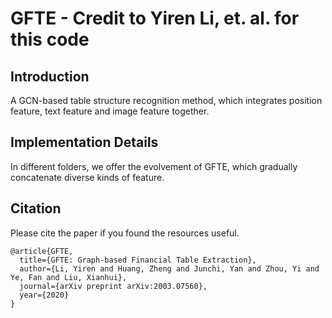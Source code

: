 # GFTE - Credit to Yiren Li, et. al. for this code
## Introduction
A GCN-based table structure recognition method, which integrates position feature, text feature and image feature together.
## Implementation Details
In different folders, we offer the evolvement of GFTE, which gradually concatenate diverse kinds of feature.
## Citation
Please cite the paper if you found the resources useful.

```
@article{GFTE,
  title={GFTE: Graph-based Financial Table Extraction},
  author={Li, Yiren and Huang, Zheng and Junchi, Yan and Zhou, Yi and Ye, Fan and Liu, Xianhui},
  journal={arXiv preprint arXiv:2003.07560},
  year={2020}
}
```
